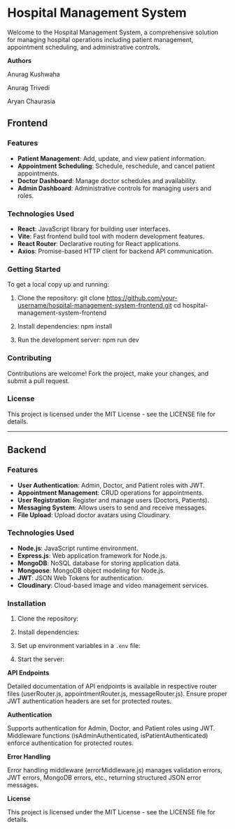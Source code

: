 # Hospital Management System

Welcome to the Hospital Management System, a comprehensive solution for managing hospital operations including patient management, appointment scheduling, and administrative controls.

**Authors**

Anurag Kushwaha

Anurag Trivedi

Aryan Chaurasia

## Frontend

### Features

- **Patient Management**: Add, update, and view patient information.
- **Appointment Scheduling**: Schedule, reschedule, and cancel patient appointments.
- **Doctor Dashboard**: Manage doctor schedules and availability.
- **Admin Dashboard**: Administrative controls for managing users and roles.

### Technologies Used

- **React**: JavaScript library for building user interfaces.
- **Vite**: Fast frontend build tool with modern development features.
- **React Router**: Declarative routing for React applications.
- **Axios**: Promise-based HTTP client for backend API communication.

### Getting Started

To get a local copy up and running:

1. Clone the repository:
git clone https://github.com/your-username/hospital-management-system-frontend.git
cd hospital-management-system-frontend

2. Install dependencies:
npm install

3. Run the development server:
npm run dev


### Contributing

Contributions are welcome! Fork the project, make your changes, and submit a pull request.

### License

This project is licensed under the MIT License - see the LICENSE file for details.

---

## Backend

### Features

- **User Authentication**: Admin, Doctor, and Patient roles with JWT.
- **Appointment Management**: CRUD operations for appointments.
- **User Registration**: Register and manage users (Doctors, Patients).
- **Messaging System**: Allows users to send and receive messages.
- **File Upload**: Upload doctor avatars using Cloudinary.

### Technologies Used

- **Node.js**: JavaScript runtime environment.
- **Express.js**: Web application framework for Node.js.
- **MongoDB**: NoSQL database for storing application data.
- **Mongoose**: MongoDB object modeling for Node.js.
- **JWT**: JSON Web Tokens for authentication.
- **Cloudinary**: Cloud-based image and video management services.

### Installation

1. Clone the repository:

2. Install dependencies:

3. Set up environment variables in a `.env` file:

4. Start the server:

**API Endpoints**

Detailed documentation of API endpoints is available in respective router files (userRouter.js, appointmentRouter.js, messageRouter.js). Ensure proper JWT authentication headers are set for protected routes.

**Authentication**

Supports authentication for Admin, Doctor, and Patient roles using JWT. Middleware functions (isAdminAuthenticated, isPatientAuthenticated) enforce authentication for protected routes.

**Error Handling**

Error handling middleware (errorMiddleware.js) manages validation errors, JWT errors, MongoDB errors, etc., returning structured JSON error messages.


**License**

This project is licensed under the MIT License - see the LICENSE file for details.
